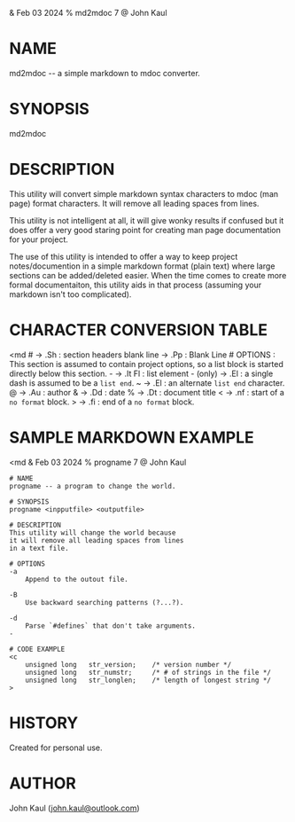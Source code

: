 & Feb 03 2024
% md2mdoc 7
@ John Kaul

# NAME
md2mdoc -- a simple markdown to mdoc converter.

# SYNOPSIS
md2mdoc <mdfile> <mdocfile>

# DESCRIPTION
This utility will convert simple markdown syntax characters to mdoc
(man page) format characters. It will remove all leading spaces from
lines.

This utility is not intelligent at all, it will give wonky results if
confused but it does offer a very good staring point for creating man
page documentation for your project.

The use of this utility is intended to offer a way to keep project
notes/documention in a simple markdown format (plain text) where large
sections can be added/deleted easier. When the time comes to create
more formal documentaiton, this utility aids in that process (assuming
your markdown isn't too complicated).

# CHARACTER CONVERSION TABLE
<md
    #           ->  .Sh     : section headers
    blank line  ->  .Pp     : Blank Line
    # OPTIONS   : This section is assumed to contain project options,
                  so a list block is started directly below this section.
    -<char>     ->  .It Fl  : list element
    - (only)    ->  .El     : a single dash is assumed to be a `list end`.
    ~           ->  .El     : an alternate `list end` character.
    @           ->  .Au     : author
    &           ->  .Dd     : date
    %           ->  .Dt     : document title
    <           ->  .nf     : start of a `no format` block.
    >           ->  .fi     : end of a `no format` block.
>

# SAMPLE MARKDOWN EXAMPLE
<md
    & Feb 03 2024
    % progname 7
    @ John Kaul

    # NAME
    progname -- a program to change the world.

    # SYNOPSIS
    progname <inpputfile> <outputfile>

    # DESCRIPTION
    This utility will change the world because
    it will remove all leading spaces from lines
    in a text file.

    # OPTIONS
    -a
        Append to the outout file.

    -B
        Use backward searching patterns (?...?).

    -d
        Parse `#defines` that don't take arguments.
    -

    # CODE EXAMPLE
    <c
        unsigned long   str_version;    /* version number */
        unsigned long   str_numstr;     /* # of strings in the file */
        unsigned long   str_longlen;    /* length of longest string */
    >
>

# HISTORY
Created for personal use.

# AUTHOR
John Kaul (john.kaul@outlook.com)

